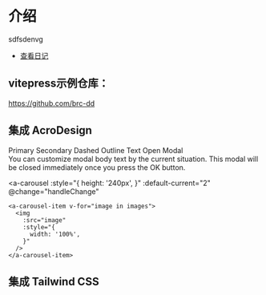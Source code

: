 # 介绍
sdfsdenvg
- [查看日记](/zh/java/) <!-- sends the user to the root index.md -->


## vitepress示例仓库： 

https://github.com/brc-dd


## 集成 AcroDesign
<a-space>
  <a-button type="primary">Primary</a-button>
  <a-button>Secondary</a-button>
  <a-button type="dashed">Dashed</a-button>
  <a-button type="outline">Outline</a-button>
  <a-button type="text">Text</a-button>
</a-space>
<a-button @click="handleClick">Open Modal</a-button>
<a-modal v-model:visible="visible" @ok="handleOk" @cancel="handleCancel">
  <template #title>
    Title
  </template>
  <div>You can customize modal body text by the current situation. This modal will be closed immediately once you press the OK button.</div>
</a-modal>

<a-carousel
    :style="{
      height: '240px',
    }"
    :default-current="2"
    @change="handleChange"
  >
    <a-carousel-item v-for="image in images">
      <img
        :src="image"
        :style="{
          width: '100%',
        }"
      />
    </a-carousel-item>
  </a-carousel>

<script>
import { ref } from 'vue';

export default {
  setup() {
    const visible = ref(false);

    const handleClick = () => {
      visible.value = true;
    };
    const handleOk = () => {
      visible.value = false;
    };
    const handleCancel = () => {
      visible.value = false;
    };
    const images = [
      'https://p1-arco.byteimg.com/tos-cn-i-uwbnlip3yd/cd7a1aaea8e1c5e3d26fe2591e561798.png~tplv-uwbnlip3yd-webp.webp',
      'https://p1-arco.byteimg.com/tos-cn-i-uwbnlip3yd/6480dbc69be1b5de95010289787d64f1.png~tplv-uwbnlip3yd-webp.webp',
      'https://p1-arco.byteimg.com/tos-cn-i-uwbnlip3yd/0265a04fddbd77a19602a15d9d55d797.png~tplv-uwbnlip3yd-webp.webp',
    ];
    const handleChange=(value)=>{
      console.log(value)
    };

    return {
      visible,
      handleClick,
      handleOk,
      handleCancel,
      images,
      handleChange
    }
  },
}
</script>

## 集成 Tailwind CSS

<TestTailwind/>
